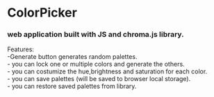 # ColorPicker

<h3>web application built with JS and chroma.js library.<br></h3>
Features:<br>
 -Generate button generates random palettes.<br>
 - you can lock one or multiple colors and generate the others.<br>
 - you can costumize the hue,brightness and saturation for each color.<br>
 - you can save palettes (will be saved to browser local storage).<br>
 - you can restore saved palettes from library.<br>